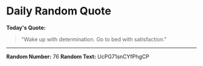 # Daily Random Quote

**Today's Quote:**
> "Wake up with determination. Go to bed with satisfaction."

---

**Random Number:** 76
**Random Text:** UcPG71snCYfPhgCP
